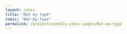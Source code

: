 ```yaml
---
layout: comic
title: "Not my type"
comic: "Not-my-type"
permalink: /projects/weekly-comic-pages/Not-my-type
---
```

